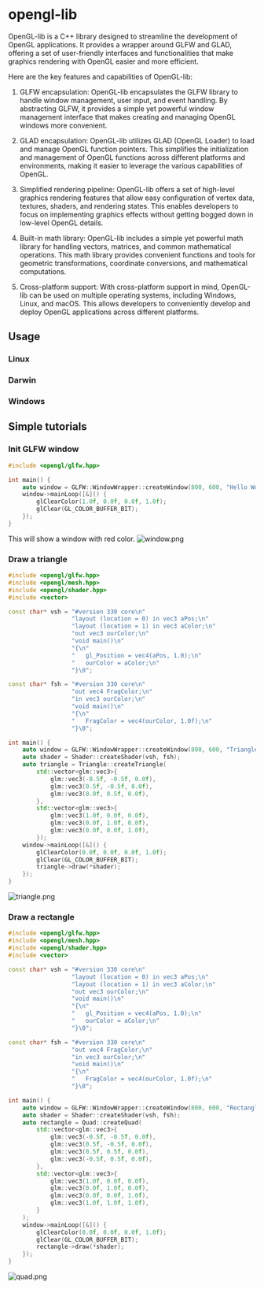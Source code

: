 # opengl-lib
OpenGL-lib is a C++ library designed to streamline the development of OpenGL applications. It provides a wrapper around GLFW and GLAD, offering a set of user-friendly interfaces and functionalities that make graphics rendering with OpenGL easier and more efficient.

Here are the key features and capabilities of OpenGL-lib:

1. GLFW encapsulation: OpenGL-lib encapsulates the GLFW library to handle window management, user input, and event handling. By abstracting GLFW, it provides a simple yet powerful window management interface that makes creating and managing OpenGL windows more convenient.

2. GLAD encapsulation: OpenGL-lib utilizes GLAD (OpenGL Loader) to load and manage OpenGL function pointers. This simplifies the initialization and management of OpenGL functions across different platforms and environments, making it easier to leverage the various capabilities of OpenGL.

3. Simplified rendering pipeline: OpenGL-lib offers a set of high-level graphics rendering features that allow easy configuration of vertex data, textures, shaders, and rendering states. This enables developers to focus on implementing graphics effects without getting bogged down in low-level OpenGL details.

4. Built-in math library: OpenGL-lib includes a simple yet powerful math library for handling vectors, matrices, and common mathematical operations. This math library provides convenient functions and tools for geometric transformations, coordinate conversions, and mathematical computations.

5. Cross-platform support: With cross-platform support in mind, OpenGL-lib can be used on multiple operating systems, including Windows, Linux, and macOS. This allows developers to conveniently develop and deploy OpenGL applications across different platforms.

## Usage
### Linux

### Darwin

### Windows

## Simple tutorials

### Init GLFW window

```cpp
#include <opengl/glfw.hpp>

int main() {
    auto window = GLFW::WindowWrapper::createWindow(800, 600, "Hello World");
    window->mainLoop([&]() {
        glClearColor(1.0f, 0.0f, 0.0f, 1.0f);
        glClear(GL_COLOR_BUFFER_BIT);
    });
}
```
This will show a window with red color.
![window.png](img%2Fwindow.png)

### Draw a triangle

```cpp
#include <opengl/glfw.hpp>
#include <opengl/mesh.hpp>
#include <opengl/shader.hpp>
#include <vector>

const char* vsh = "#version 330 core\n"
                  "layout (location = 0) in vec3 aPos;\n"
                  "layout (location = 1) in vec3 aColor;\n"
                  "out vec3 ourColor;\n"
                  "void main()\n"
                  "{\n"
                  "   gl_Position = vec4(aPos, 1.0);\n"
                  "   ourColor = aColor;\n"
                  "}\0";

const char* fsh = "#version 330 core\n"
                  "out vec4 FragColor;\n"
                  "in vec3 ourColor;\n"
                  "void main()\n"
                  "{\n"
                  "   FragColor = vec4(ourColor, 1.0f);\n"
                  "}\0";

int main() {
    auto window = GLFW::WindowWrapper::createWindow(800, 600, "Triangle");
    auto shader = Shader::createShader(vsh, fsh);
    auto triangle = Triangle::createTriangle(
        std::vector<glm::vec3>{
            glm::vec3(-0.5f, -0.5f, 0.0f),
            glm::vec3(0.5f, -0.5f, 0.0f),
            glm::vec3(0.0f, 0.5f, 0.0f),
        },
        std::vector<glm::vec3>{
            glm::vec3(1.0f, 0.0f, 0.0f),
            glm::vec3(0.0f, 1.0f, 0.0f),
            glm::vec3(0.0f, 0.0f, 1.0f),
        });
    window->mainLoop([&]() {
        glClearColor(0.0f, 0.0f, 0.0f, 1.0f);
        glClear(GL_COLOR_BUFFER_BIT);
        triangle->draw(*shader);
    });
}
```
![triangle.png](img%2Ftriangle.png)

### Draw a rectangle

```cpp
#include <opengl/glfw.hpp>
#include <opengl/mesh.hpp>
#include <opengl/shader.hpp>
#include <vector>

const char* vsh = "#version 330 core\n"
                  "layout (location = 0) in vec3 aPos;\n"
                  "layout (location = 1) in vec3 aColor;\n"
                  "out vec3 ourColor;\n"
                  "void main()\n"
                  "{\n"
                  "   gl_Position = vec4(aPos, 1.0);\n"
                  "   ourColor = aColor;\n"
                  "}\0";

const char* fsh = "#version 330 core\n"
                  "out vec4 FragColor;\n"
                  "in vec3 ourColor;\n"
                  "void main()\n"
                  "{\n"
                  "   FragColor = vec4(ourColor, 1.0f);\n"
                  "}\0";

int main() {
    auto window = GLFW::WindowWrapper::createWindow(800, 600, "Rectangle");
    auto shader = Shader::createShader(vsh, fsh);
    auto rectangle = Quad::createQuad(
        std::vector<glm::vec3>{
            glm::vec3(-0.5f, -0.5f, 0.0f),
            glm::vec3(0.5f, -0.5f, 0.0f),
            glm::vec3(0.5f, 0.5f, 0.0f),
            glm::vec3(-0.5f, 0.5f, 0.0f),
        },
        std::vector<glm::vec3>{
            glm::vec3(1.0f, 0.0f, 0.0f),
            glm::vec3(0.0f, 1.0f, 0.0f),
            glm::vec3(0.0f, 0.0f, 1.0f),
            glm::vec3(1.0f, 1.0f, 1.0f),
        }
    );
    window->mainLoop([&]() {
        glClearColor(0.0f, 0.0f, 0.0f, 1.0f);
        glClear(GL_COLOR_BUFFER_BIT);
        rectangle->draw(*shader);
    });
}
```
![quad.png](img%2Fquad.png)
